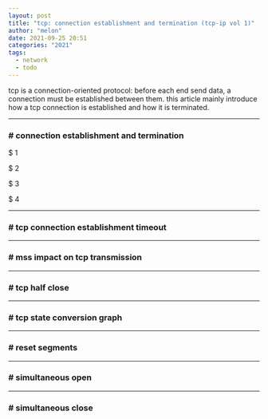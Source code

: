 ```yaml
---
layout: post
title: "tcp: connection establishment and termination (tcp-ip vol 1)"
author: "melon"
date: 2021-09-25 20:51
categories: "2021"
tags:
  - network
  - todo
---
```


tcp is a connection-oriented protocol: before each end send data, a connection must be established between them.
this article mainly introduce how a tcp connection is established and how it is terminated.

<hr>

### # connection establishment and termination
$ 1

$ 2

$ 3

$ 4

<hr>

### # tcp connection establishment timeout

<hr>

### # mss impact on tcp transmission

<hr>

### # tcp half close

<hr>

### # tcp state conversion graph

<hr>

### # reset segments

<hr>

### # simultaneous open

<hr>

### # simultaneous close
